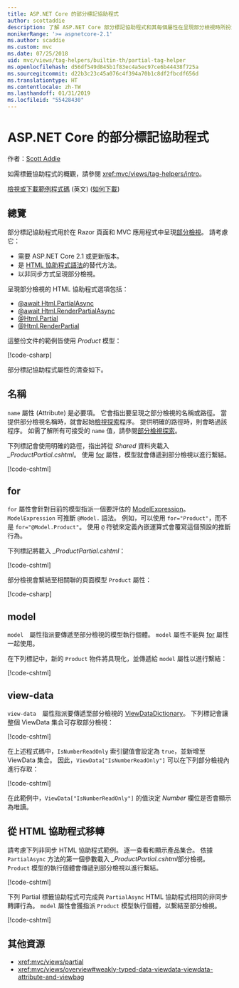 ```yaml
---
title: ASP.NET Core 的部分標記協助程式
author: scottaddie
description: 了解 ASP.NET Core 部分標記協助程式和其每個屬性在呈現部分檢視時所扮演的角色。
monikerRange: '>= aspnetcore-2.1'
ms.author: scaddie
ms.custom: mvc
ms.date: 07/25/2018
uid: mvc/views/tag-helpers/builtin-th/partial-tag-helper
ms.openlocfilehash: d56df549d845b1f83ec4a5ec97ce6b44438f725a
ms.sourcegitcommit: d22b3c23c45a076c4f394a70b1c8df2fbcdf656d
ms.translationtype: HT
ms.contentlocale: zh-TW
ms.lasthandoff: 01/31/2019
ms.locfileid: "55428430"
---
```

# <a name="partial-tag-helper-in-aspnet-core"></a>ASP.NET Core 的部分標記協助程式

作者：[Scott Addie](https://github.com/scottaddie)

如需標籤協助程式的概觀，請參閱 <xref:mvc/views/tag-helpers/intro>。

[檢視或下載範例程式碼](https://github.com/aspnet/Docs/tree/master/aspnetcore/mvc/views/tag-helpers/built-in/samples) \(英文\) ([如何下載](xref:index#how-to-download-a-sample))

## <a name="overview"></a>總覽

部分標記協助程式用於在 Razor 頁面和 MVC 應用程式中呈現[部分檢視](xref:mvc/views/partial)。 請考慮它：

* 需要 ASP.NET Core 2.1 或更新版本。
* 是 [HTML 協助程式語法](xref:mvc/views/partial#reference-a-partial-view)的替代方法。
* 以非同步方式呈現部分檢視。

呈現部分檢視的 HTML 協助程式選項包括：

* [@await Html.PartialAsync](/dotnet/api/microsoft.aspnetcore.mvc.rendering.htmlhelperpartialextensions.partialasync)
* [@await Html.RenderPartialAsync](/dotnet/api/microsoft.aspnetcore.mvc.rendering.htmlhelperpartialextensions.renderpartialasync)
* [@Html.Partial](/dotnet/api/microsoft.aspnetcore.mvc.rendering.htmlhelperpartialextensions.partial)
* [@Html.RenderPartial](/dotnet/api/microsoft.aspnetcore.mvc.rendering.htmlhelperpartialextensions.renderpartial)

這整份文件的範例皆使用 *Product* 模型：

[!code-csharp[](samples/TagHelpersBuiltIn/Models/Product.cs)]

部分標記協助程式屬性的清查如下。

## <a name="name"></a>名稱

`name` 屬性 (Attribute) 是必要項。 它會指出要呈現之部分檢視的名稱或路徑。 當提供部分檢視名稱時，就會起始[檢視探索](xref:mvc/views/overview#view-discovery)程序。 提供明確的路徑時，則會略過該程序。 如需了解所有可接受的 `name` 值，請參閱[部分檢視探索](xref:mvc/views/partial#partial-view-discovery)。

下列標記會使用明確的路徑，指出將從 *Shared* 資料夾載入 *_ProductPartial.cshtml*。 使用 [for](#for) 屬性，模型就會傳遞到部分檢視以進行繫結。

[!code-cshtml[](samples/TagHelpersBuiltIn/Pages/Product.cshtml?name=snippet_Name)]

## <a name="for"></a>for

`for` 屬性會針對目前的模型指派一個要評估的 [ModelExpression](/dotnet/api/microsoft.aspnetcore.mvc.viewfeatures.modelexpression)。 `ModelExpression` 可推斷 `@Model.` 語法。 例如，可以使用 `for="Product"`，而不是 `for="@Model.Product"`。 使用 `@` 符號來定義內嵌運算式會覆寫這個預設的推斷行為。

下列標記將載入 *_ProductPartial.cshtml*：

[!code-cshtml[](samples/TagHelpersBuiltIn/Pages/Product.cshtml?name=snippet_For)]

部分檢視會繫結至相關聯的頁面模型 `Product` 屬性：

[!code-csharp[](samples/TagHelpersBuiltIn/Pages/Product.cshtml.cs?highlight=8)]

## <a name="model"></a>model

`model`　屬性指派要傳遞至部分檢視的模型執行個體。 `model` 屬性不能與 [for](#for) 屬性一起使用。

在下列標記中，新的 `Product` 物件將具現化，並傳遞給 `model` 屬性以進行繫結：

[!code-cshtml[](samples/TagHelpersBuiltIn/Pages/Product.cshtml?name=snippet_Model)]

## <a name="view-data"></a>view-data

`view-data`　屬性指派要傳遞至部分檢視的 [ViewDataDictionary](/dotnet/api/microsoft.aspnetcore.mvc.viewfeatures.viewdatadictionary)。 下列標記會讓整個 ViewData 集合可存取部分檢視：

[!code-cshtml[](samples/TagHelpersBuiltIn/Pages/Product.cshtml?name=snippet_ViewData&highlight=5-)]

在上述程式碼中，`IsNumberReadOnly` 索引鍵值會設定為 `true`，並新增至 ViewData 集合。 因此，`ViewData["IsNumberReadOnly"]` 可以在下列部分檢視內進行存取：

[!code-cshtml[](samples/TagHelpersBuiltIn/Pages/Shared/_ProductViewDataPartial.cshtml?highlight=5)]

在此範例中，`ViewData["IsNumberReadOnly"]` 的值決定 *Number* 欄位是否會顯示為唯讀。

## <a name="migrate-from-an-html-helper"></a>從 HTML 協助程式移轉

請考慮下列非同步 HTML 協助程式範例。 逐一查看和顯示產品集合。 依據 `PartialAsync` 方法的第一個參數載入 *_ProductPartial.cshtml*部分檢視。 `Product` 模型的執行個體會傳遞到部分檢視以進行繫結。

[!code-cshtml[](samples/TagHelpersBuiltIn/Pages/Products.cshtml?name=snippet_HtmlHelper&highlight=3)]

下列 Partial 標籤協助程式可完成與 `PartialAsync` HTML 協助程式相同的非同步轉譯行為。 `model` 屬性會獲指派 `Product` 模型執行個體，以繫結至部分檢視。

[!code-cshtml[](samples/TagHelpersBuiltIn/Pages/Products.cshtml?name=snippet_TagHelper&highlight=3)]

## <a name="additional-resources"></a>其他資源

* <xref:mvc/views/partial>
* <xref:mvc/views/overview#weakly-typed-data-viewdata-viewdata-attribute-and-viewbag>
